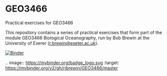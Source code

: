 # GEO3466
Practical exercises for GEO3466

This repository contains a series of practical exercises that form part of the module GEO3466 Biological Oceanography, run by Bob Brewin at the University of Exerer (r.brewin@exeter.ac.uk).

[![Binder](https://mybinder.org/badge_logo.svg)](https://mybinder.org/v2/gh/rjbrewin/GEO3466/master)

.. image:: https://mybinder.org/badge_logo.svg
 :target: https://mybinder.org/v2/gh/rjbrewin/GEO3466/master
